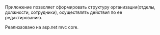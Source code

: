 Приложение позволяет сформировать структуру организации(отделы, должности, сотрудники),
осуществлять действия по ее редактированию.

Реализаовано на asp.net mvc core.
